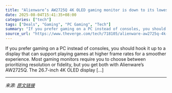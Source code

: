```yaml
---
title: "Alienware’s AW2725Q 4K OLED gaming monitor is down to its lowest price ever at Amazon"
date: 2025-08-04T15:41:35+08:00
categories: ["tech"]
tags: ["Deals", "Gaming", "PC Gaming", "Tech"]
summary: "If you prefer gaming on a PC instead of consoles, you should hook it up to a display that can support playing games at higher frame rates for a smoother experience. Most gaming monitors require you to"
source_url: "https://www.theverge.com/tech/718105/alienware-aw2725q-4k-monitor-google-nest-thermostat-deal-sale"
---
```


If you prefer gaming on a PC instead of consoles, you should hook it up to a display that can support playing games at higher frame rates for a smoother experience. Most gaming monitors require you to choose between prioritizing resolution or fidelity, but you get both with Alienware’s AW2725Q. The 26.7-inch 4K OLED display [&#8230;]

---

*来源: [原文链接](https://www.theverge.com/tech/718105/alienware-aw2725q-4k-monitor-google-nest-thermostat-deal-sale)*
